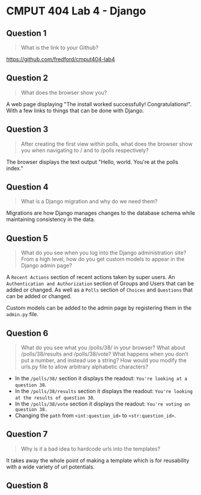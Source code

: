 # CMPUT 404 Lab 4 - Django

## Question 1

> What is the link to your Github?

https://github.com/fredford/cmput404-lab4

## Question 2

>  What does the browser show you?

A web page displaying "The install worked successfully! Congratulations!". With a few links to things that can be done with Django.

## Question 3

> After creating the first view within polls, what does the browser show you when navigating to / and to /polls respectively?

The browser displays the text output "Hello, world. You're at the polls index."

## Question 4

> What is a Django migration and why do we need them?

Migrations are how Django manages changes to the database schema while maintaining consistency in the data.

## Question 5

> What do you see when you log into the Django administration site? From a high level, how do you get custom models to appear in the Django admin page?

A `Recent Actions` section of recent actions taken by super users. An `Authentication and Authorization` section of Groups and Users that can be added or changed. As well as a `Polls` section of `Choices` and `Questions` that can be added or changed.

Custom models can be added to the admin page by registering them in the `admin.py` file.

## Question 6

> What do you see what you /polls/38/ in your browser? What about /polls/38/results and /polls/38/vote? What happens when you don’t put a number, and instead use a string? How would you modify the urls.py file to allow arbitrary alphabetic characters?

- In the `/polls/38/` section it displays the readout: `You're looking at a question 38`.
- In the `/polls/38/results` section it displays the readout: `You're looking at the results of question 38`.
- In the `/polls/38/vote` section it displays the readout: `You're voting on question 38.`
- Changing the `path` from `<int:question_id>` to `<str:question_id>`.

## Question 7

> Why is it a bad idea to hardcode urls into the templates?

It takes away the whole point of making a template which is for reusability with a wide variety of url potentials.

## Question 8


